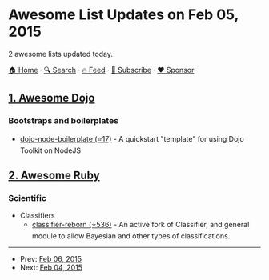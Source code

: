 # Awesome List Updates on Feb 05, 2015

2 awesome lists updated today.

[🏠 Home](/README.md) · [🔍 Search](https://www.trackawesomelist.com/search/) · [🔥 Feed](https://www.trackawesomelist.com/rss.xml) · [📮 Subscribe](https://trackawesomelist.us17.list-manage.com/subscribe?u=d2f0117aa829c83a63ec63c2f&id=36a103854c) · [❤️  Sponsor](https://github.com/sponsors/theowenyoung)



## [1. Awesome Dojo](/content/petk/awesome-dojo/README.md)

### Bootstraps and boilerplates

*   [dojo-node-boilerplate (⭐17)](https://github.com/kitsonk/dojo-node-boilerplate) - A quickstart "template" for using Dojo Toolkit on NodeJS

## [2. Awesome Ruby](/content/markets/awesome-ruby/README.md)

### Scientific

*   Classifiers
    *   [classifier-reborn (⭐536)](https://github.com/jekyll/classifier-reborn) - An active fork of Classifier, and general module to allow Bayesian and other types of classifications.

---

- Prev: [Feb 06, 2015](/content/2015/02/06/README.md)
- Next: [Feb 04, 2015](/content/2015/02/04/README.md)